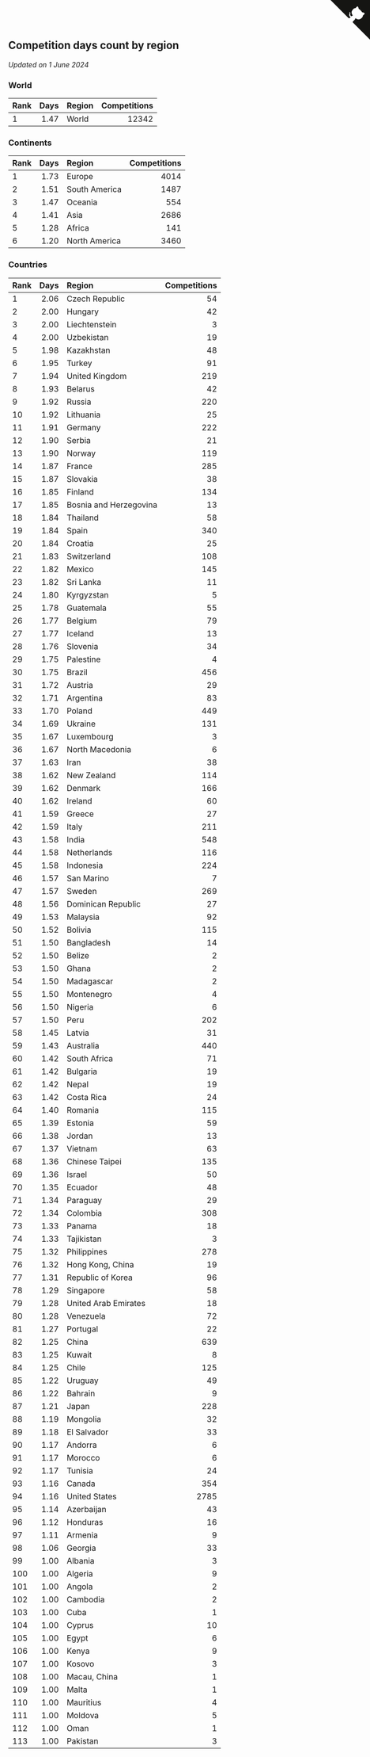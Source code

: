 ## Competition days count by region

*Updated on  1 June 2024*


### World

| Rank | Days | Region | Competitions |
| :--- | ---: | :--- | ---: |
| 1 | 1.47 | World | 12342 |

### Continents

| Rank | Days | Region | Competitions |
| :--- | ---: | :--- | ---: |
| 1 | 1.73 | Europe | 4014 |
| 2 | 1.51 | South America | 1487 |
| 3 | 1.47 | Oceania | 554 |
| 4 | 1.41 | Asia | 2686 |
| 5 | 1.28 | Africa | 141 |
| 6 | 1.20 | North America | 3460 |

### Countries

| Rank | Days | Region | Competitions |
| :--- | ---: | :--- | ---: |
| 1 | 2.06 | Czech Republic | 54 |
| 2 | 2.00 | Hungary | 42 |
| 3 | 2.00 | Liechtenstein | 3 |
| 4 | 2.00 | Uzbekistan | 19 |
| 5 | 1.98 | Kazakhstan | 48 |
| 6 | 1.95 | Turkey | 91 |
| 7 | 1.94 | United Kingdom | 219 |
| 8 | 1.93 | Belarus | 42 |
| 9 | 1.92 | Russia | 220 |
| 10 | 1.92 | Lithuania | 25 |
| 11 | 1.91 | Germany | 222 |
| 12 | 1.90 | Serbia | 21 |
| 13 | 1.90 | Norway | 119 |
| 14 | 1.87 | France | 285 |
| 15 | 1.87 | Slovakia | 38 |
| 16 | 1.85 | Finland | 134 |
| 17 | 1.85 | Bosnia and Herzegovina | 13 |
| 18 | 1.84 | Thailand | 58 |
| 19 | 1.84 | Spain | 340 |
| 20 | 1.84 | Croatia | 25 |
| 21 | 1.83 | Switzerland | 108 |
| 22 | 1.82 | Mexico | 145 |
| 23 | 1.82 | Sri Lanka | 11 |
| 24 | 1.80 | Kyrgyzstan | 5 |
| 25 | 1.78 | Guatemala | 55 |
| 26 | 1.77 | Belgium | 79 |
| 27 | 1.77 | Iceland | 13 |
| 28 | 1.76 | Slovenia | 34 |
| 29 | 1.75 | Palestine | 4 |
| 30 | 1.75 | Brazil | 456 |
| 31 | 1.72 | Austria | 29 |
| 32 | 1.71 | Argentina | 83 |
| 33 | 1.70 | Poland | 449 |
| 34 | 1.69 | Ukraine | 131 |
| 35 | 1.67 | Luxembourg | 3 |
| 36 | 1.67 | North Macedonia | 6 |
| 37 | 1.63 | Iran | 38 |
| 38 | 1.62 | New Zealand | 114 |
| 39 | 1.62 | Denmark | 166 |
| 40 | 1.62 | Ireland | 60 |
| 41 | 1.59 | Greece | 27 |
| 42 | 1.59 | Italy | 211 |
| 43 | 1.58 | India | 548 |
| 44 | 1.58 | Netherlands | 116 |
| 45 | 1.58 | Indonesia | 224 |
| 46 | 1.57 | San Marino | 7 |
| 47 | 1.57 | Sweden | 269 |
| 48 | 1.56 | Dominican Republic | 27 |
| 49 | 1.53 | Malaysia | 92 |
| 50 | 1.52 | Bolivia | 115 |
| 51 | 1.50 | Bangladesh | 14 |
| 52 | 1.50 | Belize | 2 |
| 53 | 1.50 | Ghana | 2 |
| 54 | 1.50 | Madagascar | 2 |
| 55 | 1.50 | Montenegro | 4 |
| 56 | 1.50 | Nigeria | 6 |
| 57 | 1.50 | Peru | 202 |
| 58 | 1.45 | Latvia | 31 |
| 59 | 1.43 | Australia | 440 |
| 60 | 1.42 | South Africa | 71 |
| 61 | 1.42 | Bulgaria | 19 |
| 62 | 1.42 | Nepal | 19 |
| 63 | 1.42 | Costa Rica | 24 |
| 64 | 1.40 | Romania | 115 |
| 65 | 1.39 | Estonia | 59 |
| 66 | 1.38 | Jordan | 13 |
| 67 | 1.37 | Vietnam | 63 |
| 68 | 1.36 | Chinese Taipei | 135 |
| 69 | 1.36 | Israel | 50 |
| 70 | 1.35 | Ecuador | 48 |
| 71 | 1.34 | Paraguay | 29 |
| 72 | 1.34 | Colombia | 308 |
| 73 | 1.33 | Panama | 18 |
| 74 | 1.33 | Tajikistan | 3 |
| 75 | 1.32 | Philippines | 278 |
| 76 | 1.32 | Hong Kong, China | 19 |
| 77 | 1.31 | Republic of Korea | 96 |
| 78 | 1.29 | Singapore | 58 |
| 79 | 1.28 | United Arab Emirates | 18 |
| 80 | 1.28 | Venezuela | 72 |
| 81 | 1.27 | Portugal | 22 |
| 82 | 1.25 | China | 639 |
| 83 | 1.25 | Kuwait | 8 |
| 84 | 1.25 | Chile | 125 |
| 85 | 1.22 | Uruguay | 49 |
| 86 | 1.22 | Bahrain | 9 |
| 87 | 1.21 | Japan | 228 |
| 88 | 1.19 | Mongolia | 32 |
| 89 | 1.18 | El Salvador | 33 |
| 90 | 1.17 | Andorra | 6 |
| 91 | 1.17 | Morocco | 6 |
| 92 | 1.17 | Tunisia | 24 |
| 93 | 1.16 | Canada | 354 |
| 94 | 1.16 | United States | 2785 |
| 95 | 1.14 | Azerbaijan | 43 |
| 96 | 1.12 | Honduras | 16 |
| 97 | 1.11 | Armenia | 9 |
| 98 | 1.06 | Georgia | 33 |
| 99 | 1.00 | Albania | 3 |
| 100 | 1.00 | Algeria | 9 |
| 101 | 1.00 | Angola | 2 |
| 102 | 1.00 | Cambodia | 2 |
| 103 | 1.00 | Cuba | 1 |
| 104 | 1.00 | Cyprus | 10 |
| 105 | 1.00 | Egypt | 6 |
| 106 | 1.00 | Kenya | 9 |
| 107 | 1.00 | Kosovo | 3 |
| 108 | 1.00 | Macau, China | 1 |
| 109 | 1.00 | Malta | 1 |
| 110 | 1.00 | Mauritius | 4 |
| 111 | 1.00 | Moldova | 5 |
| 112 | 1.00 | Oman | 1 |
| 113 | 1.00 | Pakistan | 3 |


<a href="https://github.com/JustinTimeCuber/wca_statistics" class="github-corner" aria-label="View source on Github"><svg width="80" height="80" viewBox="0 0 250 250" style="fill:#151513; color:#fff; position: absolute; top: 0; border: 0; right: 0;" aria-hidden="true"><path d="M0,0 L115,115 L130,115 L142,142 L250,250 L250,0 Z"></path><path d="M128.3,109.0 C113.8,99.7 119.0,89.6 119.0,89.6 C122.0,82.7 120.5,78.6 120.5,78.6 C119.2,72.0 123.4,76.3 123.4,76.3 C127.3,80.9 125.5,87.3 125.5,87.3 C122.9,97.6 130.6,101.9 134.4,103.2" fill="currentColor" style="transform-origin: 130px 106px;" class="octo-arm"></path><path d="M115.0,115.0 C114.9,115.1 118.7,116.5 119.8,115.4 L133.7,101.6 C136.9,99.2 139.9,98.4 142.2,98.6 C133.8,88.0 127.5,74.4 143.8,58.0 C148.5,53.4 154.0,51.2 159.7,51.0 C160.3,49.4 163.2,43.6 171.4,40.1 C171.4,40.1 176.1,42.5 178.8,56.2 C183.1,58.6 187.2,61.8 190.9,65.4 C194.5,69.0 197.7,73.2 200.1,77.6 C213.8,80.2 216.3,84.9 216.3,84.9 C212.7,93.1 206.9,96.0 205.4,96.6 C205.1,102.4 203.0,107.8 198.3,112.5 C181.9,128.9 168.3,122.5 157.7,114.1 C157.9,116.9 156.7,120.9 152.7,124.9 L141.0,136.5 C139.8,137.7 141.6,141.9 141.8,141.8 Z" fill="currentColor" class="octo-body"></path></svg></a><style>.github-corner:hover .octo-arm{animation:octocat-wave 560ms ease-in-out}@keyframes octocat-wave{0%,100%{transform:rotate(0)}20%,60%{transform:rotate(-25deg)}40%,80%{transform:rotate(10deg)}}@media (max-width:500px){.github-corner:hover .octo-arm{animation:none}.github-corner .octo-arm{animation:octocat-wave 560ms ease-in-out}}</style>
